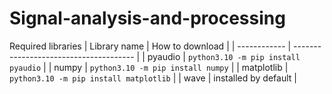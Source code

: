 # Signal-analysis-and-processing

Required libraries
| Library name |            How to download             |
| ------------ | -------------------------------------- |
| pyaudio      | `python3.10 -m pip install pyaudio`    |
| numpy        | `python3.10 -m pip install numpy`      |
| matplotlib   | `python3.10 -m pip install matplotlib` |
| wave         | installed by default                   |
